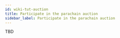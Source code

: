 ```yaml
---
id: wiki-tut-auction
title: Participate in the parachain auction
sidebar_label: Participate in the parachain auction
---
```


TBD
